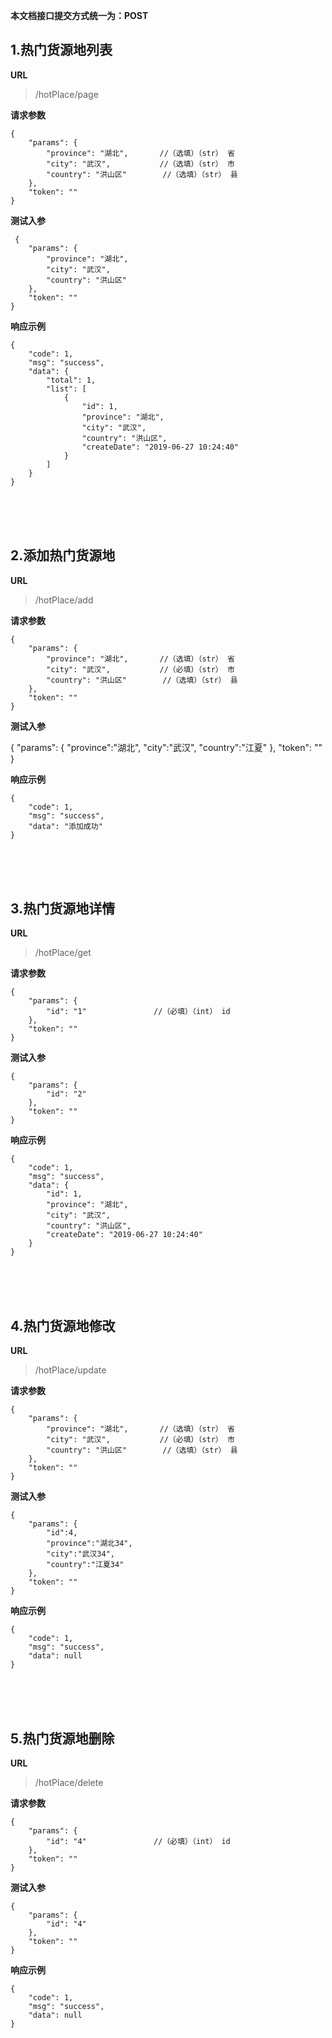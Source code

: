 
**本文档接口提交方式统一为：POST**


## 1.热门货源地列表  ##

**URL**
>/hotPlace/page


**请求参数**
    
    {
    	"params": {
            "province": "湖北",		//（选填）（str） 省
			"city": "武汉",			//（选填）（str） 市
			"country": "洪山区"		//（选填）（str） 县
    	},
    	"token": ""
    }

**测试入参**

     {
    	"params": {
            "province": "湖北",		
			"city": "武汉",
			"country": "洪山区"
    	},
    	"token": ""
    }
	
**响应示例**

	{
		"code": 1,
		"msg": "success",
		"data": {
			"total": 1,
			"list": [
				{
					"id": 1,
					"province": "湖北",
					"city": "武汉",
					"country": "洪山区",
					"createDate": "2019-06-27 10:24:40"
				}
			]
		}
	}
	
<br><br><br>



## 2.添加热门货源地  ##

**URL**
>/hotPlace/add


**请求参数**
    
    {
		"params": {
			"province": "湖北",		//（选填）（str） 省
			"city": "武汉",			//（必填）（str） 市
			"country": "洪山区"		//（选填）（str） 县
		},
		"token": ""
    }

**测试入参**

   {
		"params": {
			"province":"湖北",
			"city":"武汉",
			"country":"江夏"
		},
		"token": ""
    }

**响应示例**

	{
		"code": 1,
		"msg": "success",
		"data": "添加成功"
	}
	
<br><br><br>



## 3.热门货源地详情  ##

**URL**
>/hotPlace/get


**请求参数**
    
    {
    	"params": {
			"id": "1"				//（必填）（int） id
    	},
    	"token": ""
    }

**测试入参**

    {
		"params": {
			"id": "2"
		},
		"token": ""
    }


**响应示例**

	{
		"code": 1,
		"msg": "success",
		"data": {
			"id": 1,
			"province": "湖北",
			"city": "武汉",
			"country": "洪山区",
			"createDate": "2019-06-27 10:24:40"
		}
	}

<br><br><br>



## 4.热门货源地修改  ##

**URL**
>/hotPlace/update


**请求参数**

	{
		"params": {
			"province": "湖北",		//（选填）（str） 省
			"city": "武汉",			//（必填）（str） 市
			"country": "洪山区"		//（选填）（str） 县
		},
		"token": ""
    }

**测试入参**

    {
		"params": {
			"id":4,
			"province":"湖北34",
			"city":"武汉34",
			"country":"江夏34"
		},
		"token": ""
    }

**响应示例**

	{
		"code": 1,
		"msg": "success",
		"data": null
	}
<br><br><br>

## 5.热门货源地删除  ##

**URL**
>/hotPlace/delete


**请求参数**
    
    {
    	"params": {
			"id": "4"				//（必填）（int） id
    	},
    	"token": ""
    }

**测试入参**

    {
		"params": {
			"id": "4"
		},
		"token": ""
    }


**响应示例**

	{
		"code": 1,
		"msg": "success",
		"data": null
	}

<br><br><br>